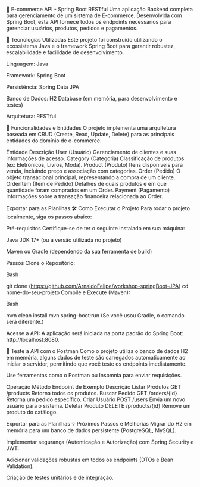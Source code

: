 🛒 E-commerce API - Spring Boot RESTful
Uma aplicação Backend completa para gerenciamento de um sistema de E-commerce. Desenvolvida com Spring Boot, esta API fornece todos os endpoints necessários para gerenciar usuários, produtos, pedidos e pagamentos.

🚀 Tecnologias Utilizadas
Este projeto foi construído utilizando o ecossistema Java e o framework Spring Boot para garantir robustez, escalabilidade e facilidade de desenvolvimento.

Linguagem: Java

Framework: Spring Boot

Persistência: Spring Data JPA

Banco de Dados: H2 Database (em memória, para desenvolvimento e testes)

Arquitetura: RESTful

🧩 Funcionalidades e Entidades
O projeto implementa uma arquitetura baseada em CRUD (Create, Read, Update, Delete) para as principais entidades do domínio de e-commerce.

Entidade	Descrição
User (Usuário)	Gerenciamento de clientes e suas informações de acesso.
Category (Categoria)	Classificação de produtos (ex: Eletrônicos, Livros, Moda).
Product (Produto)	Itens disponíveis para venda, incluindo preço e associação com categorias.
Order (Pedido)	O objeto transacional principal, representando a compra de um cliente.
OrderItem (Item de Pedido)	Detalhes de quais produtos e em que quantidade foram comprados em um Order.
Payment (Pagamento)	Informações sobre a transação financeira relacionada ao Order.

Exportar para as Planilhas
🛠️ Como Executar o Projeto
Para rodar o projeto localmente, siga os passos abaixo:

Pré-requisitos
Certifique-se de ter o seguinte instalado em sua máquina:

Java JDK 17+ (ou a versão utilizada no projeto)

Maven ou Gradle (dependendo da sua ferramenta de build)

Passos
Clone o Repositório:

Bash

git clone (https://github.com/ArnaldoFelipe/workshop-springBoot-JPA)
cd nome-do-seu-projeto
Compile e Execute (Maven):

Bash

mvn clean install
mvn spring-boot:run
(Se você usou Gradle, o comando será diferente.)

Acesse a API:
A aplicação será iniciada na porta padrão do Spring Boot: http://localhost:8080.

🧪 Teste a API com o Postman
Como o projeto utiliza o banco de dados H2 em memória, alguns dados de teste são carregados automaticamente ao iniciar o servidor, permitindo que você teste os endpoints imediatamente.

Use ferramentas como o Postman ou Insomnia para enviar requisições.

Operação	Método	Endpoint de Exemplo	Descrição
Listar Produtos	GET	/products	Retorna todos os produtos.
Buscar Pedido	GET	/orders/{id}	Retorna um pedido específico.
Criar Usuário	POST	/users	Envia um novo usuário para o sistema.
Deletar Produto	DELETE	/products/{id}	Remove um produto do catálogo.

Exportar para as Planilhas
💡 Próximos Passos e Melhorias
Migrar do H2 em memória para um banco de dados persistente (PostgreSQL, MySQL).

Implementar segurança (Autenticação e Autorização) com Spring Security e JWT.

Adicionar validações robustas em todos os endpoints (DTOs e Bean Validation).

Criação de testes unitários e de integração.
